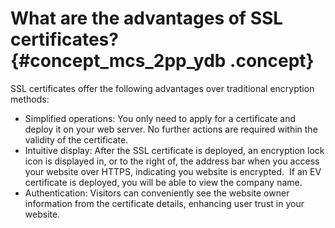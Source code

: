 # What are the advantages of SSL certificates? {#concept_mcs_2pp_ydb .concept}

SSL certificates offer the following advantages over traditional encryption methods:

-   Simplified operations: You only need to apply for a certificate and deploy it on your web server. No further actions are required within the validity of the certificate.
-   Intuitive display: After the SSL certificate is deployed, an encryption lock icon is displayed in, or to the right of, the address bar when you access your website over HTTPS, indicating you website is encrypted.  If an EV certificate is deployed, you will be able to view the company name.
-   Authentication: Visitors can conveniently see the website owner information from the certificate details, enhancing user trust in your website.

